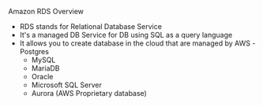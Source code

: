 Amazon RDS Overview

- RDS stands for Relational Database Service
- It's a managed DB Service for DB using SQL as a query language
- It allows you to create database in the cloud that are managed by AWS
    -Postgres
    - MySQL
    - MariaDB
    - Oracle
    - Microsoft SQL Server
    - Aurora (AWS Proprietary database)